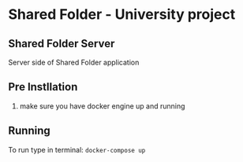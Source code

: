 # Shared Folder - University project
## Shared Folder Server
Server side of Shared Folder application

## Pre Instllation
1. make sure you have docker engine up and running

## Running
To run type in terminal:
```docker-compose up```

